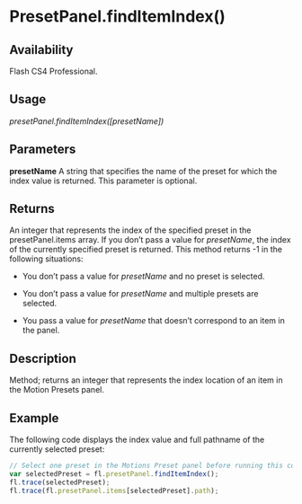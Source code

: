 # PresetPanel.findItemIndex()

## Availability

Flash CS4 Professional.

## Usage

*presetPanel.findItemIndex([presetName])*

## Parameters

**presetName** A string that specifies the name of the preset for which the index value is returned. This parameter is optional.

## Returns

An integer that represents the index of the specified preset in the presetPanel.items array. If you don’t pass a value for *presetName*, the index of the currently specified preset is returned. This method returns -1 in the following situations:

- You don’t pass a value for *presetName* and no preset is selected.

- You don’t pass a value for *presetName* and multiple presets are selected.

- You pass a value for *presetName* that doesn’t correspond to an item in the panel.

## Description

Method; returns an integer that represents the index location of an item in the Motion Presets panel.

## Example

The following code displays the index value and full pathname of the currently selected preset:

```javascript
// Select one preset in the Motions Preset panel before running this code
var selectedPreset = fl.presetPanel.findItemIndex();
fl.trace(selectedPreset);
fl.trace(fl.presetPanel.items[selectedPreset].path);
```
